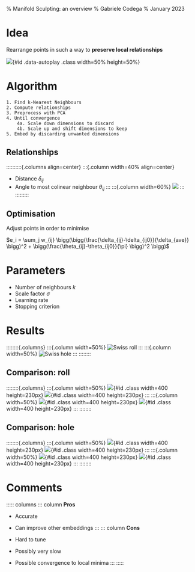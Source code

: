 % Manifold Sculpting: an overview
% Gabriele Codega
% January 2023

# Idea
Rearrange points in such a way to **preserve local relationships**

![](figs/animation/anim.gif){#id .data-autoplay .class width=50% height=50%}

# Algorithm
```pseudocode
1. Find k-Nearest Neighbours
2. Compute relationships
3. Preprocess with PCA
4. Until convergence
    4a. Scale down dimensions to discard
    4b. Scale up and shift dimensions to keep
5. Embed by discarding unwanted dimensions
```

## Relationships
::::::::::{.columns align=center}
:::{.column width=40% align=center}
- Distance $\delta_{ij}$
- Angle to most colinear neighbour $\theta_{ij}$ 
:::
:::{.column width=60%}
![](figs/relations.jpeg)
:::
:::::::::

## Optimisation
Adjust points in order to minimise

$e_i = \sum_j w_{ij} \bigg(\bigg(\frac{\delta_{ij}-\delta_{ij0}}{\delta_{ave}} \bigg)^2 + \bigg(\frac{\theta_{ij}-\theta_{ij0}}{\pi} \bigg)^2 \bigg)$

# Parameters

- Number of neighbours $k$
- Scale factor $\sigma$
- Learning rate
- Stopping criterion


# Results
::::::::{.columns}
:::{.column width=50%}
![Swiss roll](figs/roll.png)
:::
:::{.column width=50%}
![Swiss hole](figs/hole.png)
:::
::::::::

## Comparison: roll
::::::::{.columns}
:::{.column width=50%}
![](figs/ms_embed.png){#id .class width=400 height=230px}
![](figs/tsne_embed.png){#id .class width=400 height=230px}
:::
:::{.column width=50%}
![](figs/isomap_embed.png){#id .class width=400 height=230px}
![](figs/umap_embed.png){#id .class width=400 height=230px}
:::
::::::::

## Comparison: hole
::::::::{.columns}
:::{.column width=50%}
![](figs/ms_embed_hole.png){#id .class width=400 height=230px}
![](figs/tsne_embed_hole.png){#id .class width=400 height=230px}
:::
:::{.column width=50%}
![](figs/isomap_embed_hole.png){#id .class width=400 height=230px}
![](figs/umap_embed_hole.png){#id .class width=400 height=230px}
:::
::::::::

# Comments
::::: columns
::: column
**Pros**

- Accurate
- Can improve other embeddings
:::
::: column
**Cons**

- Hard to tune
- Possibly very slow
- Possible convergence to local minima
:::
:::::